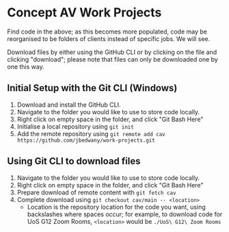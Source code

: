 # Concept AV Work Projects

Find code in the above; as this becomes more populated, code may be reorganised to be folders of clients instead of specific jobs. We will see.

Download files by either using the GitHub CLI or by clicking on the file and clicking "download"; please note that files can only be downloaded one by one this way.

## Initial Setup with the Git CLI (Windows)

1. Download and install the GitHub CLI.
2. Navigate to the folder you would like to use to store code locally.
3. Right click on empty space in the folder, and click "Git Bash Here"
4. Initialise a local repository using `git init`
5. Add the remote repository using `git remote add cav https://github.com/jbedwany/work-projects.git`

## Using Git CLI to download files
1. Navigate to the folder you would like to use to store code locally.
2. Right click on empty space in the folder, and click "Git Bash Here"
3. Prepare download of remote content with `git fetch cav`
4. Complete download using `git checkout cav/main -- <location>`
    * Location is the repository location for the code you want, using backslashes where spaces occur; for example, to download code for UoS G12 Zoom Rooms, `<location>` would be `./UoS\ G12\ Zoom Rooms`